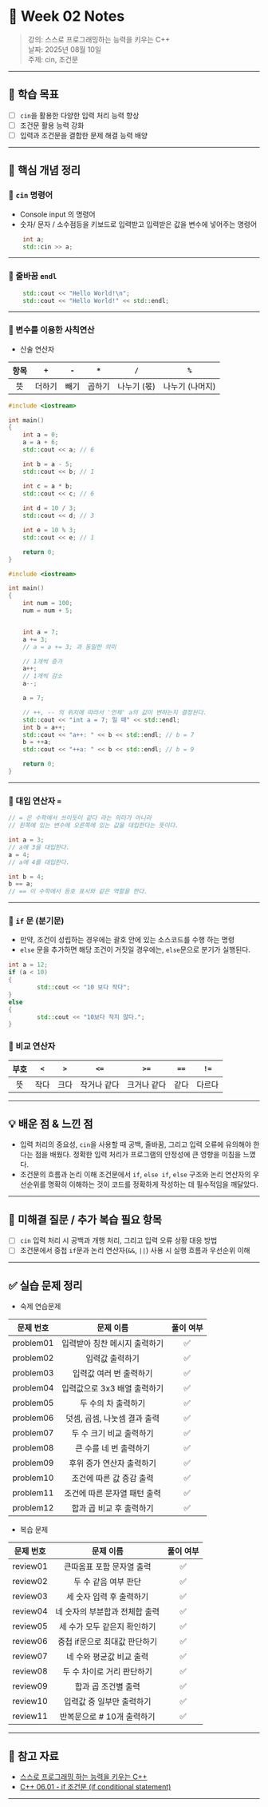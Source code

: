 # 📝 Week 02 Notes

> 강의: 스스로 프로그래밍하는 능력을 키우는 C++  
> 날짜: 2025년 08월 10일  
> 주제: cin, 조건문

---

## 🎯 학습 목표

- [ ] `cin`을 활용한 다양한 입력 처리 능력 향상
- [ ] 조건문 활용 능력 강화
- [ ] 입력과 조건문을 결합한 문제 해결 능력 배양

---

## 📌 핵심 개념 정리

### 📍 `cin` 명령어

- Console input 의 명령어
- 숫자/ 문자 / 소수점등을 키보드로 입력받고 입력받은 값을 변수에 넣어주는 명령어

```c++
    int a;
    std::cin >> a;
```

---

### 📍 줄바꿈 `endl`

```c++
    std::cout << "Hello World!\n";
    std::cout << "Hello World!" << std::endl;
```

---

### 📍 변수를 이용한 사칙연산

- 산술 연산자

| 항목 | `+` | `-` | `*` |   `/`   |    `%`    |
|:--:|:---:|:---:|:---:|:-------:|:---------:|
| 뜻  | 더하기 | 빼기  | 곱하기 | 나누기 (몫) | 나누기 (나머지) |

```c++
#include <iostream>

int main() 
{
	int a = 0;
	a = a + 6;
	std::cout << a; // 6

	int b = a - 5;
	std::cout << b; // 1

	int c = a * b;
	std::cout << c; // 6
	
	int d = 10 / 3;
	std::cout << d; // 3

	int e = 10 % 3;
	std::cout << e; // 1

	return 0;
}
```

```c++
#include <iostream>

int main() 
{
	int num = 100;
	num = num + 5;


	int a = 7;
	a += 3;
	// a = a += 3; 과 동일한 의미

	// 1개씩 증가
	a++;
	// 1개씩 감소
	a--;

	a = 7;

	// ++, -- 의 위치에 따라서 '언제' a의 값이 변하는지 결정된다.
	std::cout << "int a = 7; 일 때" << std::endl;
	int b = a++;
	std::cout << "a++: " << b << std::endl; // b = 7
	b = ++a;
	std::cout << "++a: " << b << std::endl; // b = 9

	return 0;
}
```

---

### 📍 대입 연산자 `=`

```c++
// = 은 수학에서 쓰이듯이 같다 라는 의미가 아니라 
// 왼쪽에 있는 변수에 오른쪽에 있는 값을 대입한다는 뜻이다. 

int a = 3;
// a에 3을 대입한다.
a = 4;
// a에 4를 대입한다.

int b = 4;
b == a;
// == 이 수학에서 등호 표시와 같은 역할을 한다.
```

---

### 📍 `if` 문 (분기문)

- 만약, 조건이 성립하는 경우에는 괄호 안에 있는 소스코드를 수행 하는 명령
- `else` 문을 추가하면 해당 조건이 거짓일 경우에는, `else`문으로 분기가 실행된다.

```c++
int a = 12;
if (a < 10)
{
		std::cout << "10 보다 작다";
}
else
{
		std::cout << "10보다 작지 않다.";
}
```

### 📍 비교 연산자

| 부호 | `<` | `>` |  `<=`  |  `>=`  | `==` | `!=` |
|:--:|:---:|:---:|:------:|:------:|:----:|:----:|
| 뜻  | 작다  | 크다  | 작거나 같다 | 크거나 같다 |  같다  | 다르다  |

---

## 💡 배운 점 & 느낀 점

- 입력 처리의 중요성, `cin`을 사용할 때 공백, 줄바꿈, 그리고 입력 오류에 유의해야 한다는 점을 배웠다. 정확한 입력 처리가 프로그램의 안정성에 큰 영향을 미침을 느꼈다.
- 조건문의 흐름과 논리 이해
  조건문에서 `if`, `else if`, `else` 구조와 논리 연산자의 우선순위를 명확히 이해하는 것이 코드를 정확하게 작성하는 데 필수적임을 깨달았다.

---

## 🧠 미해결 질문 / 추가 복습 필요 항목

- [ ] `cin` 입력 처리 시 공백과 개행 처리, 그리고 입력 오류 상황 대응 방법
- [ ] 조건문에서 중첩 `if`문과 논리 연산자(`&&`, `||`) 사용 시 실행 흐름과 우선순위 이해

---

## ✅ 실습 문제 정리

- 숙제 연습문제

|   문제 번호   |       문제 이름       | 풀이 여부 |
|:---------:|:-----------------:|:-----:|
| problem01 | 입력받아 칭찬 메시지 출력하기  |   ✅   |
| problem02 |     입력값 출력하기      |   ✅   |
| problem03 |   입력값 여러 번 출력하기   |   ✅   |
| problem04 | 입력값으로 3x3 배열 출력하기 |   ✅   |
| problem05 |    두 수의 차 출력하기    |   ✅   |
| problem06 | 덧셈, 곱셈, 나눗셈 결과 출력 |   ✅   |
| problem07 |  두 수 크기 비교 출력하기   |   ✅   |
| problem08 |   큰 수를 네 번 출력하기   |   ✅   |
| problem09 |  후위 증가 연산자 출력하기   |   ✅   |
| problem10 |  조건에 따른 값 증감 출력   |   ✅   |
| problem11 | 조건에 따른 문자열 패턴 출력  |   ✅   |
| problem12 |  합과 곱 비교 후 출력하기   |   ✅   |

- 복습 문제

|  문제 번호   |       문제 이름       | 풀이 여부 |
|:--------:|:-----------------:|:-----:|
| review01 |  큰따옴표 포함 문자열 출력   |   ✅   |
| review02 |   두 수 같음 여부 판단    |   ✅   |
| review03 |  세 숫자 입력 후 출력하기   |   ✅   |
| review04 | 네 숫자의 부분합과 전체합 출력 |   ✅   |
| review05 | 세 수가 모두 같은지 확인하기  |   ✅   |
| review06 | 중첩 if문으로 최대값 판단하기 |   ✅   |
| review07 |  네 수와 평균값 비교 출력   |   ✅   |
| review08 |  두 수 차이로 거리 판단하기  |   ✅   |
| review09 |    합과 곱 조건별 출력    |   ✅   |
| review10 |  입력값 중 일부만 출력하기   |   ✅   |
| review11 | 반복문으로 # 10개 출력하기  |   ✅   |

---

## 🔗 참고 자료

- [스스로 프로그래밍 하는 능력을 키우는 C++](https://typical-slug-3ef.notion.site/LV02-Cin-d591777992f74b4a8377f661a934efd3)
- [C++ 06.01 - if 조건문 (if conditional statement)](https://boycoding.tistory.com/185)

---